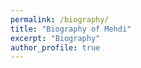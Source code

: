 ```yaml
---
permalink: /biography/
title: "Biography of Mehdi"
excerpt: "Biography"
author_profile: true
---
```


